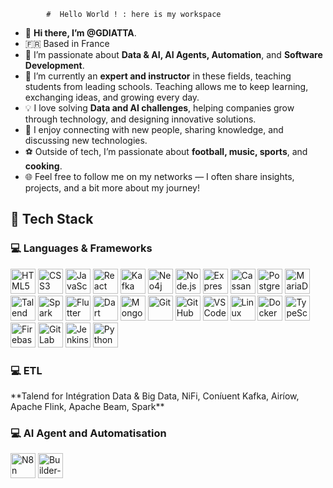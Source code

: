             #  Hello World ! : here is my workspace
            
- 👋 **Hi there, I’m @GDIATTA**.
- 🇫🇷 Based in France
- 👀 I’m passionate about **Data & AI, AI Agents, Automation**, and **Software Development**.
- 🌱 I’m currently an **expert and instructor** in these fields, teaching students from leading schools. Teaching allows me to keep learning, exchanging ideas, and growing every day.
- 💡 I love solving **Data and AI challenges**, helping companies grow through technology, and designing innovative solutions.
- 💬 I enjoy connecting with new people, sharing knowledge, and discussing new technologies.
- ⚽ Outside of tech, I’m passionate about **football, music, sports**, and **cooking**.
- 🌐 Feel free to follow me on my networks — I often share insights, projects, and a bit more about my journey!

<!---
GDIATTA/GDIATTA is a ✨ special ✨ repository because its `README.md` (this file) appears on your GitHub profile.
You can click the Preview link to take a look at your changes.
--->

## 🧰 Tech Stack

### 💻 Languages & Frameworks
<p align="left">
  <img src="https://cdn.jsdelivr.net/gh/devicons/devicon/icons/html5/html5-original.svg" alt="HTML5" width="40" height="40"/>
  <img src="https://cdn.jsdelivr.net/gh/devicons/devicon/icons/css3/css3-original.svg" alt="CSS3" width="40" height="40"/>
  <img src="https://cdn.jsdelivr.net/gh/devicons/devicon/icons/javascript/javascript-original.svg" alt="JavaScript" width="40" height="40"/>
  <img src="https://cdn.jsdelivr.net/gh/devicons/devicon/icons/react/react-original.svg" alt="React" width="40" height="40"/>
  <img src="https://cdn.jsdelivr.net/gh/devicons/devicon/icons/kafka/kafka-original.svg" alt="Kafka" width="40" height="40"/>
  <img src="https://cdn.jsdelivr.net/gh/devicons/devicon/icons/neo4j/neo4j-original.svg" alt="Neo4j" width="40" height="40"/>
  <img src="https://cdn.jsdelivr.net/gh/devicons/devicon/icons/nodejs/nodejs-original.svg" alt="Node.js" width="40" height="40"/>
  <img src="https://cdn.jsdelivr.net/gh/devicons/devicon/icons/express/express-original.svg" alt="Express" width="40" height="40"/>
  <img src="https://cdn.jsdelivr.net/gh/devicons/devicon/icons/cassandra/cassandra-original.svg" alt="Cassandra" width="40" height="40"/>
  <img src="https://cdn.jsdelivr.net/gh/devicons/devicon/icons/postgresql/postgresql-original.svg" alt="Postgresql" width="40" height="40"/>
  <img src="https://cdn.jsdelivr.net/gh/devicons/devicon/icons/mariaDB/mariaDB-original.svg" alt="MariaDB" width="40" height="40"/>
  <img src="https://cdn.jsdelivr.net/gh/devicons/devicon/icons/talend/talend-original.svg" alt="Talend" width="40" height="40"/>
  <img src="https://cdn.jsdelivr.net/gh/devicons/devicon/icons/spark/spark-original.svg" alt="Spark" width="40" height="40"/>
  <img src="https://cdn.jsdelivr.net/gh/devicons/devicon/icons/flutter/flutter-original.svg" alt="Flutter" width="40" height="40"/>
  <img src="https://cdn.jsdelivr.net/gh/devicons/devicon/icons/dart/dart-original.svg" alt="Dart" width="40" height="40"/>
  <img src="https://cdn.jsdelivr.net/gh/devicons/devicon/icons/mongodb/mongodb-original.svg" alt="MongoDB" width="40" height="40"/>
  <img src="https://cdn.jsdelivr.net/gh/devicons/devicon/icons/git/git-original.svg" alt="Git" width="40" height="40"/>
  <img src="https://cdn.jsdelivr.net/gh/devicons/devicon/icons/github/github-original.svg" alt="GitHub" width="40" height="40"/>
  <img src="https://cdn.jsdelivr.net/gh/devicons/devicon/icons/vscode/vscode-original.svg" alt="VS Code" width="40" height="40"/>
  <img src="https://cdn.jsdelivr.net/gh/devicons/devicon/icons/linux/linux-original.svg" alt="Linux" width="40" height="40"/>
  <img src="https://cdn.jsdelivr.net/gh/devicons/devicon/icons/docker/docker-original.svg" alt="Docker" width="40" height="40"/>
  <img src="https://cdn.jsdelivr.net/gh/devicons/devicon/icons/typescript/typescript-original.svg" alt="TypeScript" width="40" height="40"/>
  <img src="https://cdn.jsdelivr.net/gh/devicons/devicon/icons/firebase/firebase-plain.svg" alt="Firebase" width="40" height="40"/>
  <img src="https://cdn.jsdelivr.net/gh/devicons/devicon/icons/gitlab/gitlab-original.svg" alt="GitLab" width="40" height="40"/>
  <img src="https://cdn.jsdelivr.net/gh/devicons/devicon/icons/jenkins/jenkins-original.svg" alt="Jenkins" width="40" height="40"/>
  <img src="https://cdn.jsdelivr.net/gh/devicons/devicon/icons/python/python-original.svg" alt="Python" width="40" height="40"/>
</p>

### 💻 ETL
<p align="left">
**Talend for Intégration Data & Big Data, NiFi, Coníuent Kafka, Airíow, Apache Flink, Apache Beam, Spark**
</p>

### 💻 AI Agent and Automatisation
<p align="left">
<img src="https://cdn.jsdelivr.net/gh/devicons/devicon/icons/n8n/n8n-original.svg" alt="N8n" width="40" height="40"/>
<img src="https://cdn.jsdelivr.net/gh/devicons/devicon/icons/builder-agent/builder-agent-original.svg" alt="Builder-Agent" width="40" height="40"/>
</p>
